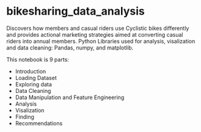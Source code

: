 # bikesharing_data_analysis
Discovers how members and casual riders use Cyclistic bikes differently and provides actional marketing strategies aimed at converting casual riders into annual members. Python Libraries used for analysis, visalization and data cleaning: Pandas, numpy, and matplotlib.

This notebook is 9 parts:
- Introduction
- Loading Dataset
- Exploring data
- Data Cleaning
- Data Manipulation and Feature Engineering
- Analysis
- Visalization
- Finding
- Recommendations
